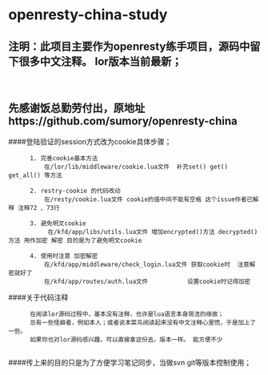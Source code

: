 # openresty-china-study
##  注明：此项目主要作为openresty练手项目，源码中留下很多中文注释。 lor版本当前最新；
   
##  先感谢饭总勤劳付出，原地址https://github.com/sumory/openresty-china
 
 
####登陆验证的session方式改为cookie具体步骤；
```
      1. 完善cookie基本方法
          在/lor/lib/middleware/cookie.lua文件  补充set() get() get_all() 等方法 
          
      2. restry-cookie 的代码改动
          在/resty/cookie.lua文件 cookie的值中间不能有空格 这个issue作者已解释 注释72 、73行 
      
      3. 避免明文cookie
           在/kfd/app/libs/utils.lua文件 增加encrypted()方法 decrypted()方法 用作加密 解密 目的是为了避免明文cookie
         
      4. 使用时注意 加密解密
          在/kfd/app/middleware/check_login.lua文件 获取cookie时  注意解密就好了
          在/kfd/app/routes/auth.lua文件           设置cookie时记得加密
```



####关于代码注释
```
      在阅读lor源码过程中，基本没有注释，也许是lua语言本身简洁的缘故； 
      总有一些怪癖者，例如本人；或者说本菜鸟阅读起来没有中文注释心里慌，于是加上了一些。       
      如果你也对lor源码感兴趣，可以直接拿这份去，版本一样。 能方便不少
      
```

####传上来的目的只是为了方便学习笔记同步，当做svn git等版本控制使用；




